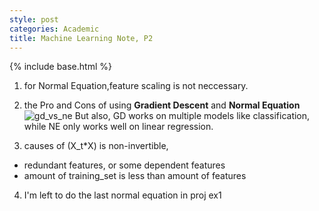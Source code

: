```yaml
---
style: post
categories: Academic
title: Machine Learning Note, P2
---
```

{% include base.html %}
1. for Normal Equation,feature scaling is not neccessary.

2. the Pro and Cons of using **Gradient Descent** and **Normal Equation**
![gd_vs_ne][pic_1]
But also, GD works on multiple models like classification, while NE only works well on linear regression.

3. causes of (X_t*X) is non-invertible,
  - redundant features, or some dependent features
  - amount of training_set is less than amount of features

4. I'm left to do the last normal equation in proj ex1

[pic_1]: {{base}}/assets/2016-08-09_gd_vs_ne.png
